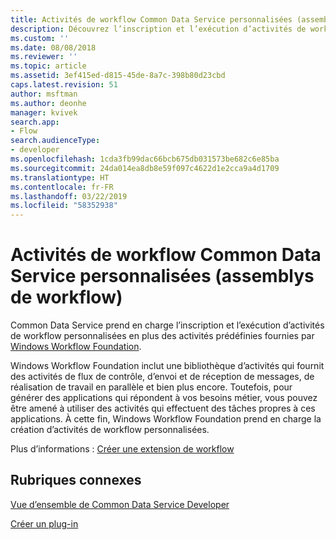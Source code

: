 ```yaml
---
title: Activités de workflow Common Data Service personnalisées (assemblys de workflow) | Microsoft Docs
description: Découvrez l’inscription et l’exécution d’activités de workflow Common Data Service personnalisées en plus des activités prédéfinies fournies par Windows Workflow Foundation.
ms.custom: ''
ms.date: 08/08/2018
ms.reviewer: ''
ms.topic: article
ms.assetid: 3ef415ed-d815-45de-8a7c-398b80d23cbd
caps.latest.revision: 51
author: msftman
ms.author: deonhe
manager: kvivek
search.app:
- Flow
search.audienceType:
- developer
ms.openlocfilehash: 1cda3fb99dac66bcb675db031573be682c6e85ba
ms.sourcegitcommit: 24da014ea8db8e59f097c4622d1e2cca9a4d1709
ms.translationtype: HT
ms.contentlocale: fr-FR
ms.lasthandoff: 03/22/2019
ms.locfileid: "58352938"
---
```

# <a name="custom-common-data-service-workflow-activities-workflow-assemblies"></a>Activités de workflow Common Data Service personnalisées (assemblys de workflow)

Common Data Service prend en charge l’inscription et l’exécution d’activités de workflow personnalisées en plus des activités prédéfinies fournies par [Windows Workflow Foundation](https://docs.microsoft.com/dotnet/framework/windows-workflow-foundation/). 

Windows Workflow Foundation inclut une bibliothèque d’activités qui fournit des activités de flux de contrôle, d’envoi et de réception de messages, de réalisation de travail en parallèle et bien plus encore. Toutefois, pour générer des applications qui répondent à vos besoins métier, vous pouvez être amené à utiliser des activités qui effectuent des tâches propres à ces applications. À cette fin, Windows Workflow Foundation prend en charge la création d’activités de workflow personnalisées.

Plus d’informations : [Créer une extension de workflow](/powerapps/developer/common-data-service/apply-business-logic-with-code) 
  
## <a name="related-topics"></a>Rubriques connexes

[Vue d’ensemble de Common Data Service Developer](/powerapps/developer/common-data-service/overview)
  
[Créer un plug-in](/powerapps/developer/common-data-service/apply-business-logic-with-code#create-a-plug-in) 
  

